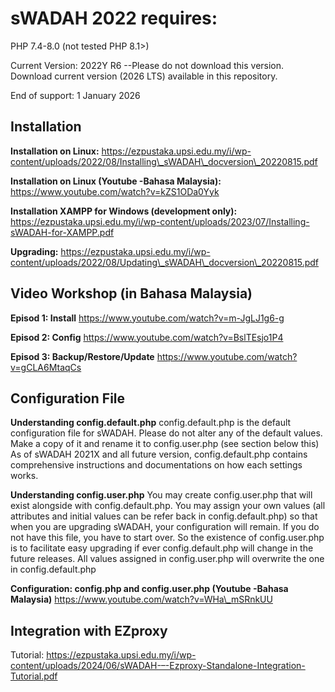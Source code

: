 # sWADAH 2022 requires:

PHP 7.4-8.0 (not tested PHP 8.1>)

Current Version: 2022Y R6 --Please do not download this version. Download current version (2026 LTS) available in this repository.

End of support: 1 January 2026



## Installation

**Installation on Linux:**
<https://ezpustaka.upsi.edu.my/i/wp-content/uploads/2022/08/Installing\_sWADAH\_docversion\_20220815.pdf>

**Installation on Linux (Youtube -Bahasa Malaysia):**
<https://www.youtube.com/watch?v=kZS1ODa0Yyk>

**Installation XAMPP for Windows (development only):**
<https://ezpustaka.upsi.edu.my/i/wp-content/uploads/2023/07/Installing-sWADAH-for-XAMPP.pdf>

**Upgrading:**
<https://ezpustaka.upsi.edu.my/i/wp-content/uploads/2022/08/Updating\_sWADAH\_docversion\_20220815.pdf>





## Video Workshop (in Bahasa Malaysia)

**Episod 1: Install**
<https://www.youtube.com/watch?v=m-JgLJ1g6-g>

**Episod 2: Config**
<https://www.youtube.com/watch?v=BslTEsjo1P4>

**Episod 3: Backup/Restore/Update**
<https://www.youtube.com/watch?v=gCLA6MtaqCs>



## Configuration File

**Understanding config.default.php**
config.default.php is the default configuration file for sWADAH. Please do not alter any of the default values. Make a copy of it and rename it to config.user.php (see section below this)
As of sWADAH 2021X and all future version, config.default.php contains comprehensive instructions and documentations on how each settings works.

**Understanding config.user.php**
You may create config.user.php that will exist alongside with config.default.php.
You may assign your own values (all attributes and initial values can be refer back in config.default.php) so that when you are upgrading sWADAH, your configuration will remain. If you do not have this file, you have to start over. So the existence of config.user.php is to facilitate easy upgrading if ever config.default.php will change in the future releases. All values assigned in config.user.php will overwrite the one in config.default.php

**Configuration: config.php and config.user.php (Youtube -Bahasa Malaysia)**
<https://www.youtube.com/watch?v=WHa\_mSRnkUU>



## Integration with EZproxy

Tutorial: <https://ezpustaka.upsi.edu.my/i/wp-content/uploads/2024/06/sWADAH-–-Ezproxy-Standalone-Integration-Tutorial.pdf>

